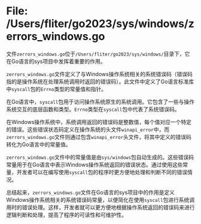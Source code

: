 # File: /Users/fliter/go2023/sys/windows/zerrors_windows.go

文件`zerrors_windows.go`位于`/Users/fliter/go2023/sys/windows/`目录下，它在Go语言的sys项目中发挥着重要的作用。

`zerrors_windows.go`文件定义了与Windows操作系统相关的系统错误码（错误码指的是操作系统在处理系统调用时返回的错误码）。此文件中定义了Go语言标准库中`syscall`包的`Errno`类型的常量值和指针。

在Go语言中，`syscall`包用于访问操作系统原生的系统调用。它包含了一些与操作系统交互的底层函数和类型。`Errno`类型在`syscall`包中代表了系统错误码。

在Windows操作系统中，系统调用返回的错误码是整数值，每个值对应一个特定的错误。这些错误状态码定义在操作系统的头文件`winapi_error`中，而`zerrors_windows.go`文件则通过包含`winapi_error`头文件，将其中定义的错误码转化为Go语言中的常量值。

`zerrors_windows.go`文件中的常量值是由`sys/windows`包自动生成的。这些错误码常量用于在Go语言中表示Windows操作系统返回的错误状态。通过使用这些常量，开发者可以在编写使用`syscall`包的程序时更方便地处理和判断不同的错误情况。

总结起来，`zerrors_windows.go`文件在Go语言的sys项目中的作用是定义Windows操作系统相关的系统错误码常量，以便简化在使用`syscall`包进行系统调用时的错误处理。这样，开发者就可以更方便地根据操作系统返回的错误码来进行逻辑判断和处理，提高了程序的可读性和可维护性。

